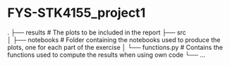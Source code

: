 # FYS-STK4155_project1

.
├── results                 # The plots to be included in the report
├── src                   
│   ├── notebooks           # Folder containing the notebooks used to produce the plots, one for each part of the exercise
│   └── functions.py        # Contains the functions used to compute the results when using own code
└── ...